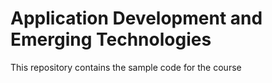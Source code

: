 # Application Development and Emerging Technologies

This repository contains the sample code for the course